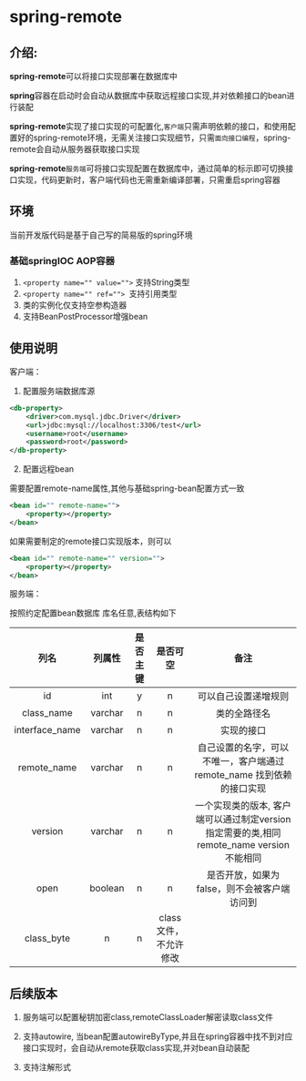 # spring-remote
## 介绍:
**spring-remote**可以将接口实现部署在数据库中

**spring**容器在启动时会自动从数据库中获取远程接口实现,并对依赖接口的bean进行装配

**spring-remote**实现了接口实现的可配置化,```客户端```只需声明依赖的接口，和使用配置好的spring-remote环境，无需关注接口实现细节，只需```面向接口编程```，spring-remote会自动从服务器获取接口实现

**spring-remote**```服务端```可将接口实现配置在数据库中，通过简单的标示即可切换接口实现，代码更新时，客户端代码也无需重新编译部署，只需重启spring容器

## 环境

当前开发版代码是基于自己写的简易版的spring环境
### 基础springIOC AOP容器
1. ```<property name="" value="">``` 支持String类型
2. ```<property name="" ref=""> ```支持引用类型
3. 类的实例化仅支持空参构造器
4. 支持BeanPostProcessor增强bean

## 使用说明
客户端：
1. 配置服务端数据库源
```xml
<db-property>
    <driver>com.mysql.jdbc.Driver</driver>
    <url>jdbc:mysql://localhost:3306/test</url>
    <username>root</username>
    <password>root</password>
</db-property>

```
2. 配置远程bean

需要配置remote-name属性,其他与基础spring-bean配置方式一致
```xml
<bean id="" remote-name="">
    <property></property>
</bean>
```

如果需要制定的remote接口实现版本，则可以
```xml
<bean id="" remote-name="" version="">
    <property></property>
</bean>
```

服务端：

按照约定配置bean数据库
库名任意,表结构如下

| 列名 | 列属性 | 是否主键 | 是否可空 | 备注 |
| :-: | :-: | :-: | :-: | :-: |
| id | int | y | n | 可以自己设置递增规则 |
| class_name | varchar | n | n | 类的全路径名 |
| interface_name | varchar | n | n | 实现的接口 |
| remote_name | varchar | n | n | 自己设置的名字，可以不唯一，客户端通过remote_name 找到依赖的接口实现 |
| version | varchar | n | n | 一个实现类的版本, 客户端可以通过制定version指定需要的类,相同remote_name version不能相同 |
| open | boolean | n | n | 是否开放，如果为false，则不会被客户端访问到 |
| class_byte | n | n | class文件，不允许修改 |

## 后续版本
1. 服务端可以配置秘钥加密class,remoteClassLoader解密读取class文件

2. 支持autowire, 当bean配置autowireByType,并且在spring容器中找不到对应接口实现时，会自动从remote获取class实现,并对bean自动装配

3. 支持注解形式